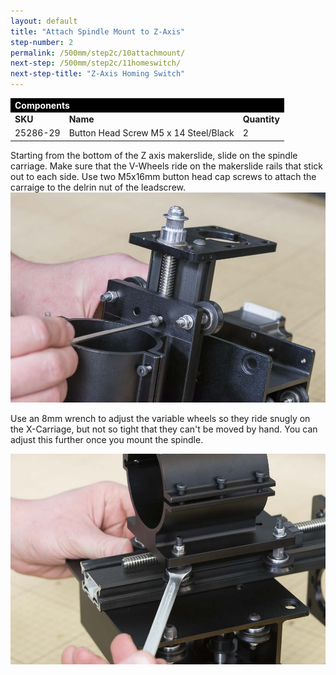 ```yaml
---
layout: default
title: "Attach Spindle Mount to Z-Axis"
step-number: 2
permalink: /500mm/step2c/10attachmount/
next-step: /500mm/step2c/11homeswitch/
next-step-title: "Z-Axis Homing Switch"
---
```


<table>
<tr><td style="color:#fff;background: #000;" colspan="3"><b>Components</b></td></tr>
	<tr>
		<td><b>SKU</b></td>
		<td><b>Name</b></td>
		<td><b>Quantity</b></td>
	</tr>
<tr>
<td>25286-29</td>
<td>Button Head Screw M5 x 14 Steel/Black</td>
<td>2</td>
</tr>

</table>

Starting from the bottom of the Z axis makerslide, slide on the spindle carriage. Make sure that the V-Wheels ride on the makerslide rails that stick out to each side. Use two M5x16mm button head cap screws to attach the carraige to the delrin nut of the leadscrew.
<img src="../../step2/photo/jpfs_DSC2752.jpg">

Use an 8mm wrench to adjust the variable wheels so they ride snugly on the X-Carriage, but not so tight that they can't be moved by hand. You can adjust this further once you mount the spindle.

<img src="../../step2/photo/jpfs_DSC2756.jpg">

